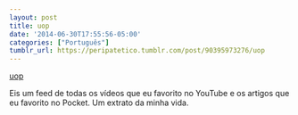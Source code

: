 ```yaml
---
layout: post
title: uop
date: '2014-06-30T17:55:56-05:00'
categories: ["Português"]
tumblr_url: https://peripatetico.tumblr.com/post/90395973276/uop
---
```

[uop](http://uop.tumblr.com/)  

Eis um feed de todas os vídeos que eu favorito no YouTube e os artigos que eu favorito no Pocket. Um extrato da minha vida.

